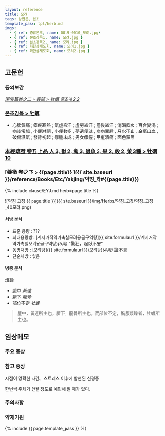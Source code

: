 ```yaml
---
layout: reference
title: 모려
tags: 상한론, 본초
template_pass: tpl/herb.md
imgs:
  - { ref: 증류본초, name: 0019-0010_모려.jpg}
  - { ref: 본초강목1, name: 모려.jpg }
  - { ref: 본초강목2, name: 모려.jpg }
  - { ref: 화한삼재도회, name: 모려1.jpg }
  - { ref: 화한삼재도회, name: 모려2.jpg }
---
```



## 고문헌

### 동의보감

_[湯液篇卷之二 > 蟲部 >  牡蠣 굴죠개 2.2](https://mediclassics.kr/books/8/volume/21/#content_177)_

### [본초강목 > 牡蠣]()

* 心脾氣痛 ; 瘧疾寒熱 ; 氣虛盜汗 ; 虛勞盜汗 ; 産後盜汗 ; 消渴飮水 ; 百合變渴 ; 病後常衄 ; 小便淋閟 ; 小便數多 ; 夢遺便溏 ; 水病囊腫 ; 月水不止 ; 金瘡出血 ; 破傷濕氣 ; 發背初起 ; 癰腫未成 ; 男女瘰癧 ; 甲疽潰痛 ; 面色黧黑


### [本經疏證 卷五 上品 人 3, 獸 2, 禽 3, 蟲魚 3, 果 2, 穀 2, 菜 3種 > 牡礪 10](https://mediclassics.kr/books/154/volume/5/#content_47)

### [藥徵 卷之下 > {{page.title}} ]({{ site.baseurl }}/reference/Books/Etc/Yakjing/약징_하#{{page.title}})

{% include clause/EYJ.md herb=page.title %}

![약징 고징 {{ page.title }}]({{ site.baseurl }}/img/Herbs/약징_고징/약징_고징_40모려.png)


#### 처방 분석

* 표준 용량 : ???
* 최대용량방 : [계지거작약가촉칠모려용골구역탕]({{ site.formulaurl }}/계지거작약가촉칠모려용골구역탕)_(5兩)_ "驚狂，起臥不安"
* 동명처방 : [모려탕]({{ site.formulaurl }}/모려탕)_(4兩)_ 證不具
* 단순처방 : 없음


#### 병증 분석

煩躁
* 膻中 _黃連_
* 臍下 _龍骨_
* 部位不定 _牡蠣_

> 膻中，黃連所主也，臍下，龍骨所主也，而部位不定，胸腹煩躁者，牡蠣所主也。


## 임상메모


### 주요 증상



### 참고 증상

시점이 명확한 사건、스트레스 이후에 발현된 신경증

한번씩 주체가 안될 정도로 예민해 질 때가 있다.

### 주의사항

### 약재기원


{% include {{ page.template_pass }} %}
